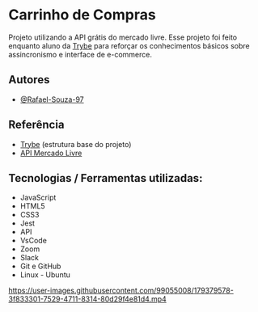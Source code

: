 # Carrinho de Compras

Projeto utilizando a API grátis do mercado livre.
Esse projeto foi feito enquanto aluno da [Trybe](https://www.betrybe.com/) para reforçar 
os conhecimentos básicos sobre assincronismo e interface de e-commerce.


## Autores

- [@Rafael-Souza-97](https://github.com/Rafael-Souza-97)


## Referência

 - [Trybe](https://www.betrybe.com/) (estrutura base do projeto)
 - [API Mercado Livre](https://developers.mercadolivre.com.br/pt_br/itens-e-buscas)
 

## Tecnologias / Ferramentas utilizadas:

- JavaScript
- HTML5
- CSS3
- Jest
- API
- VsCode
- Zoom
- Slack
- Git e GitHub
- Linux - Ubuntu

https://user-images.githubusercontent.com/99055008/179379578-3f833301-7529-4711-8314-80d29f4e81d4.mp4
